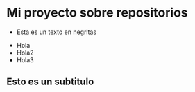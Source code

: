 # Mi proyecto sobre repositorios

* Esta es un texto en negritas
 
- Hola
- Hola2
- Hola3

## Esto es un subtitulo
